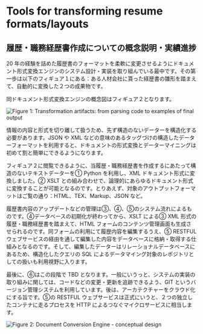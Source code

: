 # Tools for transforming resume formats/layouts

## 履歴・職務経歴書作成についての概念説明・実績進捗

20 年の経験を詰めた履歴書のフォーマットを柔軟に変更させるようにドキュメント形式変換エンジンのシステム設計・実装を取り組んでいる最中です。その第一歩は以下のフィギュア１にある：ある人材会社に貰った経歴書の雛形を踏まえて、自動的に変換した２つの成果物です。

同ドキュメント形式変換エンジンの概念図はフィギュア２となります。

![Figure 1: Transformation artifacts: from parsing code to examples of final output](../main/graphics/2022-02-22_15-24.png)


情報の内容と形式を切り離して扱うため、先ず構造のないデーターを構造化する必要があります。JSON や XML などの意味のあるタッグづけの構造したデーターフォーマットを利用すると、ドキュメントの形式変換とデーターマイニングは初めて割と簡単にできるようになります。

フィギュア２に閲覧できるように、当履歴・職務経歴書を作成するにあたって構造のないテキストデーターを① Python を利用し、XML ドキュメント形式に変換しました。② XSLT との組み合わせで、論理的にあらゆるドキュメント形式に変換することが可能となるのです。とりあえず、対象のアウトプットフォーマットはご覧の通り：HTML、TEX、Markup、JSON など。

履歴書内容のアップデートなどの管理は③、④、⑤のシステム流れによるものです。④データベースの初期化が終わってから、XSLT による③ XML 形式の履歴・職務経歴書を踏まえて、HTML フォームのコンテンツ管理画面も生成させられるのです。同フォームの利用にて履歴内容を編集するうえ、⑤ RESTFUL ウェブサービスの経由を通して編集した内容をデータベースに格納・取得する仕組みとなるのです。そして、編集したデーターはリレーショナルデータベースにあるため、構造化したクエリの SQL によるデータマイング対象のレポジトリとしての扱いも利用視野に入ります。

最後に、⑥はこの段階で TBD となります。一般にいうっと、システムの実装の取り組みに関しては、コードなどの変更・更新を追跡できるよう、GIT というバージョン管理システムを利用しています。後は、アーカテクチャーをクラウド化にする旨です。⑤の RESTFUL ウェブサービスは正式にいうと、２つの独立したコンテナに走るプロセスを HTTP によるつなぐマイクロサービスに相当します。

![Figure 2: Document Conversion Engine - conceptual design](../main/graphics/2022-02-22_15-25.png)
